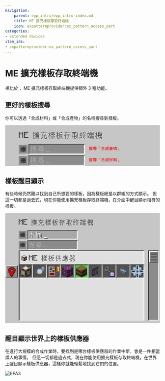 ```yaml
---
navigation:
    parent: epp_intro/epp_intro-index.md
    title: ME 擴充樣板存取終端機
    icon: expatternprovider:ex_pattern_access_part
categories:
- extended devices
item_ids:
- expatternprovider:ex_pattern_access_part
---
```


# ME 擴充樣板存取終端機

相比於 <ItemLink id="ae2:pattern_access_terminal" />，ME 擴充樣板存取終端機提供額外 3 種功能。

<GameScene zoom="6" background="transparent">
<ImportStructure src="../structure/cable_ex_pattern_terminal.snbt"></ImportStructure>
<IsometricCamera yaw="180"></IsometricCamera>
</GameScene>

## 更好的樣板搜尋

你可以透過「合成材料」或「合成產物」的名稱搜尋到樣板。

![EPA1](../pic/epa_gui1.png)

## 樣板醒目顯示

有些時候仍然難以找到自己所想要的樣板，因為樣板總是以群組的方式顯示。
但這一切都是過去式，現在你能使用擴充樣板存取終端機，在介面中醒目顯示相符的樣板。

![EPA2](../pic/epa_gui2.png)

## 醒目顯示世界上的樣板供應器

在進行大規模的合成作業時，要找到是哪台樣板供應器的作業中斷，會是一件相當煩人的事情。
但這一切都是過去式，現在你能使用擴充樣板存取終端機，在世界上醒目顯示樣板供應器，這樣你就能輕鬆地找到它們的位置。

![EPA3](../pic/epa_gui3.png)

